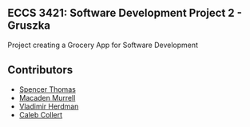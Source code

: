 ## ECCS 3421: Software Development Project 2 - Gruszka

Project creating a Grocery App for Software Development

## Contributors
- [Spencer Thomas](https://github.com/RealGenius1)
- [Macaden Murrell](https://github.com/mmurrell0)
- [Vladimir Herdman](https://github.com/Vladimir-Herdman)
- [Caleb Collert](https://github.com/c-collert1)
